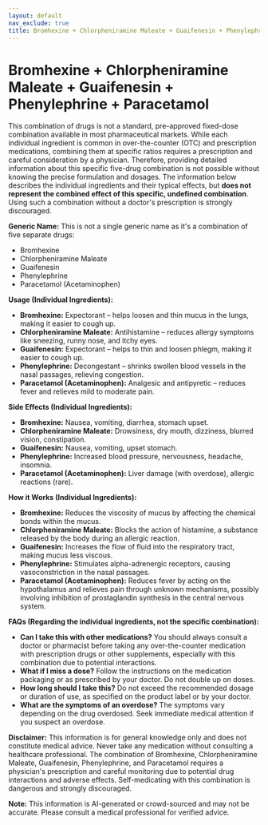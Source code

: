 ```yaml
---
layout: default
nav_exclude: true
title: Bromhexine + Chlorpheniramine Maleate + Guaifenesin + Phenylephrine + Paracetamol
---
```


# Bromhexine + Chlorpheniramine Maleate + Guaifenesin + Phenylephrine + Paracetamol

This combination of drugs is not a standard, pre-approved fixed-dose combination available in most pharmaceutical markets.  While each individual ingredient is common in over-the-counter (OTC) and prescription medications, combining them at specific ratios requires a prescription and careful consideration by a physician.  Therefore, providing detailed information about this specific five-drug combination is not possible without knowing the precise formulation and dosages.  The information below describes the individual ingredients and their typical effects, but **does not represent the combined effect of this specific, undefined combination**. Using such a combination without a doctor's prescription is strongly discouraged.

**Generic Name:**  This is not a single generic name as it's a combination of five separate drugs:

* Bromhexine
* Chlorpheniramine Maleate
* Guaifenesin
* Phenylephrine
* Paracetamol (Acetaminophen)


**Usage (Individual Ingredients):**

* **Bromhexine:**  Expectorant – helps loosen and thin mucus in the lungs, making it easier to cough up.
* **Chlorpheniramine Maleate:** Antihistamine – reduces allergy symptoms like sneezing, runny nose, and itchy eyes.
* **Guaifenesin:** Expectorant – helps to thin and loosen phlegm, making it easier to cough up.
* **Phenylephrine:** Decongestant – shrinks swollen blood vessels in the nasal passages, relieving congestion.
* **Paracetamol (Acetaminophen):** Analgesic and antipyretic – reduces fever and relieves mild to moderate pain.


**Side Effects (Individual Ingredients):**

* **Bromhexine:** Nausea, vomiting, diarrhea, stomach upset.
* **Chlorpheniramine Maleate:** Drowsiness, dry mouth, dizziness, blurred vision, constipation.
* **Guaifenesin:** Nausea, vomiting, upset stomach.
* **Phenylephrine:** Increased blood pressure, nervousness, headache, insomnia.
* **Paracetamol (Acetaminophen):** Liver damage (with overdose), allergic reactions (rare).


**How it Works (Individual Ingredients):**

* **Bromhexine:**  Reduces the viscosity of mucus by affecting the chemical bonds within the mucus.
* **Chlorpheniramine Maleate:** Blocks the action of histamine, a substance released by the body during an allergic reaction.
* **Guaifenesin:** Increases the flow of fluid into the respiratory tract, making mucus less viscous.
* **Phenylephrine:** Stimulates alpha-adrenergic receptors, causing vasoconstriction in the nasal passages.
* **Paracetamol (Acetaminophen):**  Reduces fever by acting on the hypothalamus and relieves pain through unknown mechanisms, possibly involving inhibition of prostaglandin synthesis in the central nervous system.


**FAQs (Regarding the individual ingredients, not the specific combination):**

* **Can I take this with other medications?**  You should always consult a doctor or pharmacist before taking any over-the-counter medication with prescription drugs or other supplements, especially with this combination due to potential interactions.
* **What if I miss a dose?**  Follow the instructions on the medication packaging or as prescribed by your doctor.  Do not double up on doses.
* **How long should I take this?**  Do not exceed the recommended dosage or duration of use, as specified on the product label or by your doctor.
* **What are the symptoms of an overdose?**  The symptoms vary depending on the drug overdosed.  Seek immediate medical attention if you suspect an overdose.


**Disclaimer:** This information is for general knowledge only and does not constitute medical advice.  Never take any medication without consulting a healthcare professional.  The combination of Bromhexine, Chlorpheniramine Maleate, Guaifenesin, Phenylephrine, and Paracetamol requires a physician's prescription and careful monitoring due to potential drug interactions and adverse effects.  Self-medicating with this combination is dangerous and strongly discouraged.


**Note:** This information is AI-generated or crowd-sourced and may not be accurate. Please consult a medical professional for verified advice.
